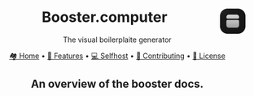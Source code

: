 <div align="center">
   <img src="/brand/logo.svg" alt="booster.computer logo" width="50" height="50" align="right"> 
   <h1>Booster.computer</h1>
   <p>The visual boilerplaite generator</p>
</div>
<p align="center"> 
   <a href="/README.md">🏘️ Home</a> 
   • 
   <a href="/docs/features.md">🚀 Features</a> 
   • 
   <a href="/docs/selfhost.md">💻 Selfhost</a>
   • 
   <a href="/docs/contributing.md">🤝 Contributing</a> 
   • 
   <a href="/LICENSE">📄 License</a> 
</p>
<p align="center">
    <h2 align="center">An overview of the booster docs.</h2>
</p>